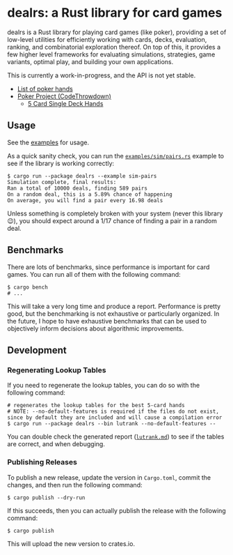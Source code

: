 # dealrs: a Rust library for card games

dealrs is a Rust library for playing card games (like poker), providing a set of low-level utilities for efficiently working with cards, decks, evaluation, ranking, and combinatorial exploration thereof. On top of this, it provides a few higher level frameworks for evaluating simulations, strategies, game variants, optimal play, and building your own applications.

This is currently a work-in-progress, and the API is not yet stable.

* [List of poker hands](https://en.wikipedia.org/wiki/List_of_poker_hands)
* [Poker Project (CodeThrowdown)](http://www.codethrowdown.com/)
  * [5 Card Single Deck Hands](http://www.codethrowdown.com/5CardSingleDeckHands.txt)

## Usage

See the [examples](examples) for usage.

As a quick sanity check, you can run the [`examples/sim/pairs.rs`](examples/sim/pairs.rs) example to see if the library is working correctly:

```shell
$ cargo run --package dealrs --example sim-pairs
Simulation complete, final results:
Ran a total of 10000 deals, finding 589 pairs
On a random deal, this is a 5.89% chance of happening
On average, you will find a pair every 16.98 deals
```

Unless something is completely broken with your system (never this library 😉), you should expect around a 1/17 chance of finding a pair in a random deal.

## Benchmarks

There are lots of benchmarks, since performance is important for card games. You can run all of them with the following command:

```shell
$ cargo bench
# ...
```

This will take a very long time and produce a report. Performance is pretty good, but the benchmarking is not exhaustive or particularly organized. In the future, I hope to have exhaustive benchmarks that can be used to objectively inform decisions about algorithmic improvements.

## Development

### Regenerating Lookup Tables

If you need to regenerate the lookup tables, you can do so with the following command:

```shell
# regenerates the lookup tables for the best 5-card hands
# NOTE: --no-default-features is required if the files do not exist, since by default they are included and will cause a compilation error
$ cargo run --package dealrs --bin lutrank --no-default-features --
```

You can double check the generated report ([`lutrank.md`](./src/hand/lutrank/lutrank.md)) to see if the tables are correct, and when debugging.

### Publishing Releases

To publish a new release, update the version in `Cargo.toml`, commit the changes, and then run the following command:

```shell
$ cargo publish --dry-run
```

If this succeeds, then you can actually  publish the release with the following command:

```shell
$ cargo publish
```

This will upload the new version to crates.io.
